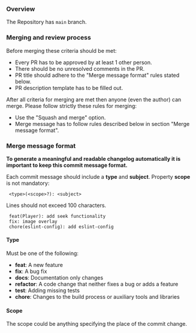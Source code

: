 ### Overview

The Repository has `main` branch.

### Merging and review process

Before merging these criteria should be met:

- Every PR has to be approved by at least 1 other person.
- There should be no unresolved comments in the PR.
- PR title should adhere to the "Merge message format" rules stated below.
- PR description template has to be filled out.

After all criteria for merging are met then anyone (even the author) can merge. Please follow strictly these rules for merging:

- Use the "Squash and merge" option.
- Merge message has to follow rules described below in section "Merge message format".

### Merge message format

**To generate a meaningful and readable changelog automatically it is important to keep this commit message format.**

Each commit message should include a **type** and **subject**. Property **scope** is not mandatory:

```
 <type>(<scope>?): <subject>
```

Lines should not exceed 100 characters.

```
 feat(Player): add seek functionality
 fix: image overlay
 chore(eslint-config): add eslint-config
```

#### Type

Must be one of the following:

- **feat**: A new feature
- **fix**: A bug fix
- **docs**: Documentation only changes
- **refactor**: A code change that neither fixes a bug or adds a feature
- **test**: Adding missing tests
- **chore**: Changes to the build process or auxiliary tools and libraries

#### Scope

The scope could be anything specifying the place of the commit change.
